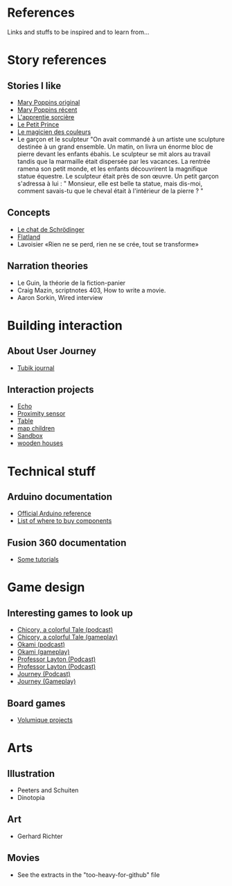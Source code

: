 # References

Links and stuffs to be inspired and to learn from...

# Story references

## Stories I like

- [Mary Poppins original](https://www.youtube.com/watch?v=YfkEQDPlb8g)
- [Mary Poppins récent](https://www.youtube.com/watch?v=cjPmDywk4LE)
- [L'apprentie sorcière](https://www.youtube.com/watch?v=-8kbFvcnNvM)
- [Le Petit Prince](https://www.youtube.com/watch?v=cjr2aaZpABo)
- [Le magicien des couleurs](https://www.youtube.com/watch?v=rhBmc8stHfA)
- Le garçon et le sculpteur "On avait commandé à un artiste une sculpture destinée à un grand ensemble. Un matin, on livra un énorme bloc de pierre devant les enfants ébahis. Le sculpteur se mit alors au travail tandis que la marmaille était dispersée par les vacances. La rentrée ramena son petit monde, et les enfants découvrirent la magnifique statue équestre. Le sculpteur était près de son œuvre. Un petit garçon s'adressa à lui : " Monsieur, elle est belle ta statue, mais dis-moi, comment savais-tu que le cheval était à l'intérieur de la pierre ? "

## Concepts

- [Le chat de Schrödinger](https://www.youtube.com/watch?v=pNTMYNj2Ulk)
- [Flatland](https://www.youtube.com/watch?v=Ufx9x-JzZjQ&t=257s)
- Lavoisier «Rien ne se perd, rien ne se crée, tout se transforme»

## Narration theories

- Le Guin, la théorie de la fiction-panier
- Craig Mazin, scriptnotes 403, How to write a movie.
- Aaron Sorkin, Wired interview

# Building interaction

## About User Journey

- [Tubik journal](https://blog.tubikstudio.com/gamification-mechanics-in-ux-smart-user-journey/)

## Interaction projects 

- [Echo](https://www.pinterest.fr/pin/482659285098061343/)
- [Proximity sensor](https://www.pinterest.fr/pin/616289530270890498/)
- [Table](https://www.pinterest.fr/pin/media--9148005512090959/)
- [map children](https://www.pinterest.fr/pin/unseen-oceans-special-exhibition-explores-the-deep--608056387210547411/)
- [Sandbox](https://www.pinterest.fr/pin/613685886737738764/)
- [wooden houses](https://www.pinterest.fr/pin/806074033292667768/)


# Technical stuff

## Arduino documentation

- [Official Arduino reference](https://www.arduino.cc/reference/en/)
- [List of where to buy components](https://hackmd.io/@mmd/useful_links)

## Fusion 360 documentation

- [Some tutorials](https://www.youtube.com/playlist?list=PLrZ2zKOtC_-C4rWfapgngoe9o2-ng8ZBr)


# Game design 

## Interesting games to look up

- [Chicory, a colorful Tale (podcast)](https://open.spotify.com/episode/79DvtTvjzxbTil5HCCT40v?si=a1015e3a9ce24232)
- [Chicory, a colorful Tale (gameplay)](https://www.nintendo.ch/fr/Jeux/Jeux-a-telecharger-sur-Nintendo-Switch/Chicory-A-Colorful-Tale-2090478.html)
- [Okami (podcast)](https://open.spotify.com/episode/6LimHKOOSbKvz0o4JfdmeJ?si=5d9e88e46a1845af)
- [Okami (gameplay)](https://www.youtube.com/watch?v=ijZ2FICFHzA)
- [Professor Layton (Podcast)](https://open.spotify.com/episode/7ci6WkbJFD3ZNfzdUNctGS?si=d16f3e6dd3734a35)
- [Professor Layton (Podcast)](https://www.youtube.com/watch?v=MJXLrvc5HG4)
- [Journey (Podcast)](https://open.spotify.com/episode/1xCRNz4FmTET49ExV9RCZA?si=ee16c93c13fe4386)
- [Journey (Gameplay)](https://www.youtube.com/watch?v=mU3nNT4rcFg)


## Board games

- [Volumique projects](https://volumique.com/v2/)


# Arts

## Illustration

- Peeters and Schuiten
- Dinotopia

## Art

- Gerhard Richter

## Movies

- See the extracts in the "too-heavy-for-github" file


